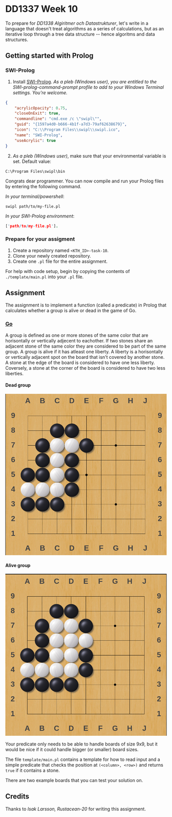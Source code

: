 # DD1337 Week 10

To prepare for _DD1338 Algiritmer och Datastrukturer_, let's write in a language that doesn't treat algorithms as a series of calculations, but as an iterative loop through a tree data structure -- hence algoritms and data structures.

## Getting started with Prolog

### SWI-Prolog

1) Install [SWI-Prolog](https://www.swi-prolog.org/). _As a pleb (Windows user), you are entitled to the SWI-prolog-command-prompt profile to add to your Windows Terminal settings. You're welcome._
```json
{
    "acrylicOpacity": 0.75,
    "closeOnExit": true,
    "commandline": "cmd.exe /c \"swipl\"",
    "guid": "{1597a4d0-b666-4b1f-a7d3-79af62638679}",
    "icon": "C:\\Program Files\\swipl\\swipl.ico",
    "name": "SWI-Prolog",
    "useAcrylic": true
}
```
2) _As a pleb (Windows user)_, make sure that your environmental variable is set. Default value:
```
C:\Program Files\swipl\bin
```

Congrats dear programmer. You can now compile and run your Prolog files by entering the following command.

_In your terminal/powershell_:
```
swipl path/to/my-file.pl
```
_In your SWI-Prolog environment_:
```prolog
['path/to/my-file.pl'].
```

### Prepare for your assigment

1) Create a repository named `<KTH_ID>-task-10`.
2) Clone your newly created repository.
3) Create one `.pl` file for the entire assignment.

For help with code setup, begin by copying the contents of `./template/main.pl` into your `.pl` file.

## Assignment

The assignment is to implement a function (called a predicate) in Prolog that calculates whether a group is alive or dead in the game of Go. 

### [Go](https://en.wikipedia.org/wiki/Go_(game))

A group is defined as one or more stones of the same color that are horisontally or vertically adjecent to eachother. If two stones share an adjacent stone of the same color they are considered to be part of the same group. A group is alive if it has atleast one liberty. A liberty is a horisontally or vertically adjacent spot on the board that isn't covered by another stone. A stone at the edge of the board is considered to have one less liberty. Coversely, a stone at the corner of the board is considered to have two less liberties. 

#### Dead group
![](./board-examples/dead.png)

#### Alive group
![](./board-examples/alive.png)

Your predicate only needs to be able to handle boards of size 9x9, but it would be nice if it could handle bigger (or smaller) board sizes.

The file `template/main.pl` contains a template for how to read input and a simple predicate that checks the position at `(<column>, <row>)` and returns `true` if it contains a stone.

There are two example boards that you can test your solution on.

## Credits

Thanks to _Isak Larsson, Rustacean-20_ for writing this assignment. 